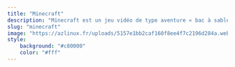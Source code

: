 ```yaml
---
title: "Minecraft"
description: "Minecraft est un jeu vidéo de type aventure « bac à sable » (construction complètement libre) développé par le Suédois Markus Persson, alias Notch, puis par la société Mojang Studios. Il s'agit d'un univers composé de voxels et généré de façon procédurale, qui intègre un système d'artisanat axé sur l'exploitation puis la transformation de ressources naturelles (minéralogiques, fossiles, animales et végétales)."
slug: "minecraft"
image: "https://azlinux.fr/uploads/5157e1bb2caf160f8ee4f7c2196d284a.webp"
style:
    background: "#c80000"
    color: "#fff"
---
```


